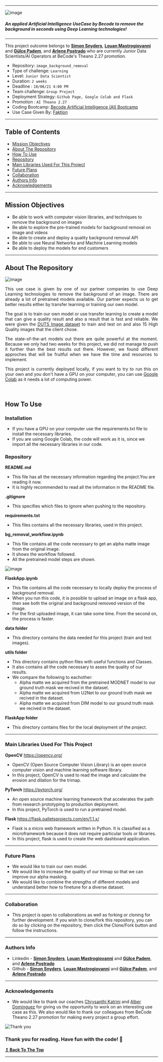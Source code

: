 ----------------------------------------------------------------------------------------------------------------
![image](FlaskApp/static/assets/logo1.png)

<h5> <strong> An applied Artificial Intelligence UseCase by Becode to remove the background in seconds using Deep Learning technologies! </strong> </h5>

---

This project outcome belongs to **[Simon Snyders](https://github.com/simonsny)**, **[Louan Mastrogiovanni](https://github.com/Louan-M)** and **[Gülce Padem](https://github.com/gpadem)**, and **[Arlene Postrado](https://github.com/arlene14ko)** who are currently Junior Data Scientists/AI Operators at BeCode's Theano 2.27 promotion.

- Repository: `image_background_removal`
- Type of challenge: `Learning`
- Level: `Junior Data Scientist`
- Duration: `2 weeks`
- Deadline : `10/06/21 4:00 PM`
- Team challenge: `Group Project`
- Deployment Strategy: `Github Page, Google Colab and Flask`
- Promotion : `AI Theano 2.27`
- Coding Bootcamp: [Becode Artificial Intelligence (AI) Bootcamp](https://becode.org/learn/ai-bootcamp/)
- Use Case Given By: [Faktion](https://www.faktion.com/)

---
## **Table of Contents**
- [Mission Objectives](#mission-objectives)
- [About The Repository](#about-the-repository)
- [How To Use](#how-to-use)
- [Repository](#repository)
- [Main Libraries Used For This Project](#main-libraries-used-for-this-project)
- [Future Plans](#future-plans)
- [Collaboration](#collaboration)
- [Authors Info](#authors-info)
- [Acknowledgements](#acknowledgements)

---

## **Mission Objectives**

- Be able to work with computer vision libraries, and techniques to remove the background on images
- Be able to explore the pre-trained models for background removal on image and videos
- Be able to create and deploy a quality background removal API
- Be able to use Neural Networks and Machine Learning models
- Be able to deploy the models for end customers

---

## **About The Repository**
![image](FlaskApp/static/assets/cover.png)

<p align="justify">
This use case is given by one of our partner companies to use Deep Learning technologies to remove the background of an image. There are already a lot of pretrained models available. Our partner expects us to get better results either by transfer learning or training our own model.
</p>
<p align="justify">The goal is to train our own model or use transfer learning to create a model that can give a quality result and also a result that is fast and reliable. We were given the <a href="http://saliencydetection.net/duts/">DUTS Image dataset</a> to train and test on and also 15 High Quality images that the client chose.</p>

<p align="justify"> The state-of-the-art models out there are quite powerful at the moment. Because we only had two weeks for this project, we did not manage to push it further than the best results out there. However, we found different approches that will be fruitful when we have the time and resources to implement. 
</p>
<p align = "justify">This project is currently deployed locally, if you want to try to run this on your own and you don't have a GPU on your computer, you can use <a href="https://colab.research.google.com/">Google Colab</a> as it needs a lot of computing power.</p>

<br/>


## **How To Use**

### **Installation** 

- If you have a GPU on your computer use the requirements.txt file to install the necessary libraries.
- If you are using Google Colab, the code will work as it is, since we import all the necessary libraries in our code.

### **Repository**


**README.md**

- This file has all the necessary information regarding the project.You are reading it now.
- It is highly recommended to read all the information in the README file.

**.gitignore**

- This specifies which files to ignore when pushing to the repository.

**requirements.txt**

- This files contains all the necessary libraries, used in this project.

**bg_removal_workflow.ipynb**

- This file contains all the code necessary to get an alpha matte image from the original image.
- It shows the workflow followed.
- All the pretrained model steps are shown.

![image](FlaskApp/static/assets/ILSVRC2012_test_00003399.jpg)

**FlaskApp.ipynb**

- This file contains all the code necessary to locally deploy the process of background removal.
- When you run this code, it is possible to upload an image on a flask app, then see both the original and background removed version of the image.
- For the first uploaded image, it can take some time. From the second on, the process is faster.

**data folder**

- This directory contains the data needed for this project (train and test images).

**utils folder**

- This directory contains python files with useful functions and Classes.
- It also contains all the code necessary to asses the quality of our results.
- We compare the following to eachother:
  * Alpha matte we acquired from the pretrained MODNET model to our ground truth mask we recived in the dataset.
  * Alpha matte we acquired from U2Net to our ground truth mask we recived in the dataset.
  * Alpha matte we acquired from DIM model to our ground truth mask we recived in the dataset.

**FlaskApp folder**

- This directory contains files for the local deployment of the project.

---

### **Main Libraries Used For This Project**

**OpenCV** https://opencv.org/

- OpenCV (Open Source Computer Vision Library) is an open source computer vision and machine learning software library.
- In this project, OpenCV is used to read the image and calculate the erosion and dilation for the trimap.

**PyTorch** https://pytorch.org/

- An open source machine learning framework that accelerates the path from research prototyping to production deployment.
- In this project, PyTorch is used to run a pretrained model.

**Flask** https://flask.palletsprojects.com/en/1.1.x/

- Flask is a micro web framework written in Python. It is classified as a microframework because it does not require particular tools or libraries.
- In this project, flask is used to create the web dashboard application.


---

### **Future Plans**

- We would like to train our own model.
- We would like to increase the quality of our trimap so that we can improve our alpha masking.
- We would like to combine the strengths of different models and understand better how to finetune for a diverse dataset.
---

### **Collaboration**

- This project is open to collaborations as well as forking or cloning for further development. If you wish to clone/fork this repository, you can do so by clicking on the repository, then click the Clone/Fork button and follow the instructions.
---

### **Authors Info**

- Linkedin - **[Simon Snyders](https://www.linkedin.com/in/simon-snyders-9452aa146/)**, **[Louan Mastrogiovanni](https://www.linkedin.com/in/louan-mastrogiovanni-9a0a46143/)** and **[Gülce Padem](https://www.linkedin.com/in/gulce-padem/)**, and **[Arlene Postrado](https://www.linkedin.com/in/arlene-postrado/)**
- Github   - **[Simon Snyders](https://github.com/simonsny)**, **[Louan Mastrogiovanni](https://github.com/Louan-M)** and **[Gülce Padem](https://github.com/gpadem)**, and **[Arlene Postrado](https://github.com/arlene14ko)**

---
### **Acknowledgements**

- We would like to thank our coaches [Chrysanthi Katrini](https://github.com/chrysanthi989) and [Alber Dominguez](https://github.com/nedraki) for giving us the opportunity to work on an interesting use case as this. We also would like to thank our colleagues from BeCode Theano 2.27 promotion for making every project a group effort.

![Thank you](FlaskApp/static/assets/thank_you.png)

### Thank you for reading. Have fun with the code! 🤗

[**↥ Back To The Top**](#table-of-contents)

---
